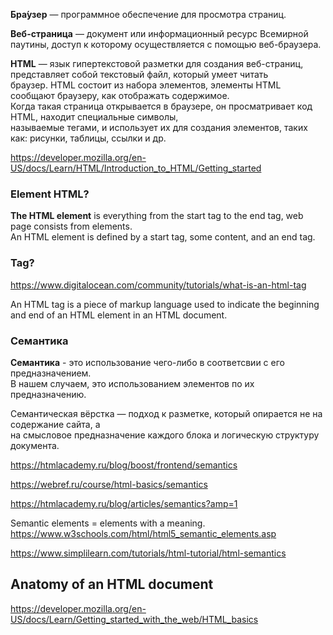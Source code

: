 **Бра́узер** —  программное обеспечение для просмотра страниц. 

**Веб-страница**  — документ или информационный ресурс Всемирной паутины, доступ к которому осуществляется с помощью веб-браузера.  

**HTML** — язык гипертекстовой разметки для создания веб-страниц, представляет собой текстовый файл, который умеет читать  
браузер. HTML состоит из набора элементов, элементы HTML сообщают браузеру, как отображать содержимое.  
Когда такая страница открывается в браузере, он просматривает код HTML, находит специальные символы,  
называемые тегами, и использует их для создания элементов, таких как: рисунки, таблицы, ссылки и др.

https://developer.mozilla.org/en-US/docs/Learn/HTML/Introduction_to_HTML/Getting_started


### Element HTML?

**The HTML element** is everything from the start tag to the end tag, web page consists from elements.  
An HTML element is defined by a start tag, some content, and an end tag.

### Tag?  

https://www.digitalocean.com/community/tutorials/what-is-an-html-tag

An HTML tag is a piece of markup language used to indicate the beginning and end of an HTML element in an HTML document.

### Семантика

**Cемантика** - это использование чего-либо в соответсвии с его предназначением.  
В нашем случаем, это использованием элементов по их предназначению.

Семантическая вёрстка — подход к разметке, который опирается не на содержание сайта, а  
на смысловое предназначение каждого блока и логическую структуру документа.  

https://htmlacademy.ru/blog/boost/frontend/semantics  

https://webref.ru/course/html-basics/semantics

https://htmlacademy.ru/blog/articles/semantics?amp=1

Semantic elements = elements with a meaning.  
https://www.w3schools.com/html/html5_semantic_elements.asp

https://www.simplilearn.com/tutorials/html-tutorial/html-semantics

## Anatomy of an HTML document

https://developer.mozilla.org/en-US/docs/Learn/Getting_started_with_the_web/HTML_basics

